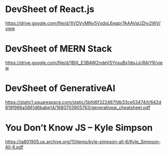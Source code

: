 # DevSheet of React.js

https://drive.google.com/file/d/1tVDVyMNv5VxdoL6xgpr7AAAVaUZhv2WV/view

# DevSheet of MERN Stack

https://drive.google.com/file/d/1BIX_E3BAW2ndeVSYnsuBx1dqJJcRAiYR/view

# DevSheet of GenerativeAI
https://static1.squarespace.com/static/5bfd6f322487fdb33ce53474/t/642d819f966a5861d6babe14/1680703905763/generativeai_cheatsheet.pdf

# You Don’t Know JS – Kyle Simpson
https://ia801905.us.archive.org/11/items/kyle-simpson-all-6/Kyle_Simpson-All-6.pdf
